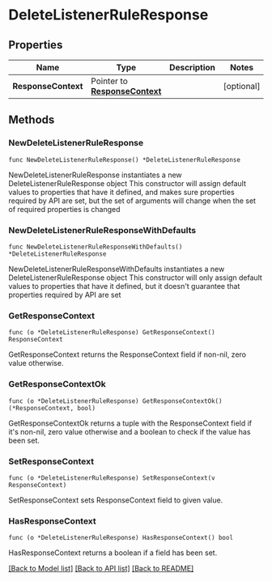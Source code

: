 # DeleteListenerRuleResponse

## Properties

Name | Type | Description | Notes
------------ | ------------- | ------------- | -------------
**ResponseContext** | Pointer to [**ResponseContext**](ResponseContext.md) |  | [optional] 

## Methods

### NewDeleteListenerRuleResponse

`func NewDeleteListenerRuleResponse() *DeleteListenerRuleResponse`

NewDeleteListenerRuleResponse instantiates a new DeleteListenerRuleResponse object
This constructor will assign default values to properties that have it defined,
and makes sure properties required by API are set, but the set of arguments
will change when the set of required properties is changed

### NewDeleteListenerRuleResponseWithDefaults

`func NewDeleteListenerRuleResponseWithDefaults() *DeleteListenerRuleResponse`

NewDeleteListenerRuleResponseWithDefaults instantiates a new DeleteListenerRuleResponse object
This constructor will only assign default values to properties that have it defined,
but it doesn't guarantee that properties required by API are set

### GetResponseContext

`func (o *DeleteListenerRuleResponse) GetResponseContext() ResponseContext`

GetResponseContext returns the ResponseContext field if non-nil, zero value otherwise.

### GetResponseContextOk

`func (o *DeleteListenerRuleResponse) GetResponseContextOk() (*ResponseContext, bool)`

GetResponseContextOk returns a tuple with the ResponseContext field if it's non-nil, zero value otherwise
and a boolean to check if the value has been set.

### SetResponseContext

`func (o *DeleteListenerRuleResponse) SetResponseContext(v ResponseContext)`

SetResponseContext sets ResponseContext field to given value.

### HasResponseContext

`func (o *DeleteListenerRuleResponse) HasResponseContext() bool`

HasResponseContext returns a boolean if a field has been set.


[[Back to Model list]](../README.md#documentation-for-models) [[Back to API list]](../README.md#documentation-for-api-endpoints) [[Back to README]](../README.md)


